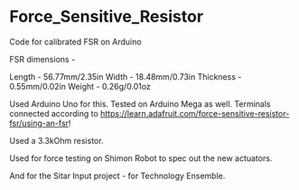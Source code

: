 # Force_Sensitive_Resistor
Code for calibrated FSR on Arduino

FSR dimensions - 

Length - 56.77mm/2.35in
Width - 18.48mm/0.73in
Thickness - 0.55mm/0.02in
Weight - 0.26g/0.01oz

Used Arduino Uno for this. Tested on Arduino Mega as well. Terminals connected according to https://learn.adafruit.com/force-sensitive-resistor-fsr/using-an-fsr!

Used a 3.3kOhm resistor.

Used for force testing on Shimon Robot to spec out the new actuators.

And for the Sitar Input project - for Technology Ensemble.
